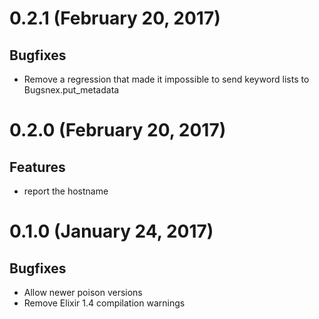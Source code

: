 # 0.2.1 (February 20, 2017)

## Bugfixes

* Remove a regression that made it impossible to send keyword lists to Bugsnex.put_metadata

# 0.2.0 (February 20, 2017)

## Features

* report the hostname

# 0.1.0 (January 24, 2017)

## Bugfixes

* Allow newer poison versions
* Remove Elixir 1.4 compilation warnings
